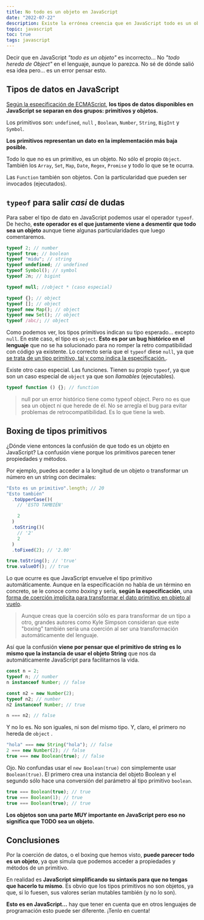 ```yaml
---
title: No todo es un objeto en JavaScript
date: "2022-07-22"
description: Existe la errónea creencia que en JavaScript todo es un objeto o hereda de Object. Te explico por qué.
topic: javascript
toc: true
tags: javascript
---
```


Decir que en JavaScript _"todo es un objeto"_ es incorrecto... No _"todo hereda de Object"_ en el lenguaje, aunque lo parezca. No sé de dónde salió esa idea pero... es un error pensar esto.

## Tipos de datos en JavaScript

[Según la especificación de ECMAScript](https://tc39.es/ecma262/#sec-type), **los tipos de datos disponibles en JavaScript se separan en dos grupos: primitivos y objetos.**

Los primitivos son:
`undefined`, `null` , `Boolean`, `Number`, `String`, `BigInt` y `Symbol`.

**Los primitivos representan un dato en la implementación más baja posible.**

Todo lo que no es un primitivo, es un objeto. No sólo el propio `Object`. También los `Array`, `Set`, `Map`, `Date`, `Regex`, `Promise` y todo lo que se te ocurra.

Las `Function` también son objetos. Con la particularidad que pueden ser invocados (ejecutados).

## `typeof` para salir _casi_ de dudas

Para saber el tipo de dato en JavaScript podemos usar el operador `typeof`. De hecho, **este operador es el que justamente viene a desmentir que todo sea un objeto** aunque tiene algunas particularidades que luego comentaremos.

```javascript
typeof 2; // number
typeof true; // boolean
typeof "midu"; // string
typeof undefined; // undefined
typeof Symbol(); // symbol
typeof 2n; // bigint

typeof null; //object * (caso especial)

typeof {}; // object
typeof []; // object
typeof new Map(); // object
typeof new Set(); // object
typeof /abc/; // object
```

Como podemos ver, los tipos primitivos indican su tipo esperado... excepto `null`. En este caso, el tipo es `object`. **Esto es por un bug histórico en el lenguaje** que no se ha solucionado para no romper la retro compatibilidad con código ya existente. Lo correcto sería que el `typeof` diese `null`, ya que [se trata de un tipo primitivo, tal y como indica la especificación.](https://tc39.es/ecma262/#sec-ecmascript-overview).

Existe otro caso especial. Las funciones. Tienen su propio `typeof`, ya que son un caso especial de `object` ya que son _llamables_ (ejecutables).

```javascript
typeof function () {}; // function
```

> null por un error histórico tiene como typeof object. Pero no es que sea un object ni que herede de él. No se arregla el bug para evitar problemas de retrocompatibilidad. Es lo que tiene la web.

## Boxing de tipos primitivos

¿Dónde viene entonces la confusión de que todo es un objeto en JavaScript? La confusión viene porque los primitivos parecen tener propiedades y métodos.

Por ejemplo, puedes acceder a la longitud de un objeto o transformar un número en un string con decimales:

```javascript
"Esto es un primitivo".length; // 20
"Esto también"
  .toUpperCase()(
    // 'ESTO TAMBIÉN'

    2
  )
  .toString()(
    // '2'
    2
  )
  .toFixed(2); // '2.00'

true.toString(); // 'true'
true.valueOf(); // true
```

Lo que ocurre es que JavaScript envuelve el tipo primitivo automáticamente. Aunque en la especificación no habla de un término en concreto, se le conoce como _boxing_ y sería, **según la especificación**, una [forma de coerción implicita para transformar el dato primitivo en objeto al vuelo](https://tc39.es/ecma262/#sec-requireobjectcoercible).

> Aunque creas que la coerción sólo es para transformar de un tipo a otro, grandes autores como Kyle Simpson consideran que este "boxing" también sería una coerción al ser una transformación automáticamente del lenguaje.

Así que la confusión **viene por pensar que el primitivo de string es lo mismo que la instancia de usar el objeto String** que nos da automáticamente JavaScript para facilitarnos la vida.

```javascript
const n = 2;
typeof n; // number
n instanceof Number; // false

const n2 = new Number(2);
typeof n2; // number
n2 instanceof Number; // true

n === n2; // false
```

Y no lo es. No son iguales, ni son del mismo tipo. Y, claro, el primero no hereda de `object` .

```javascript
"hola" === new String("hola"); // false
2 === new Number(2); // false
true === new Boolean(true); // false
```

Ojo. No confundas usar el `new Boolean(true)` con simplemente usar `Boolean(true)`. El primero crea una instancia del objeto Boolean y el segundo sólo hace una conversión del parámetro al tipo primitivo `boolean`.

```javascript
true === Boolean(true); // true
true === Boolean(1); // true
true === Boolean(true); // true
```

**Los objetos son una parte MUY importante en JavaScript pero eso no significa que TODO sea un objeto.**

## Conclusiones

Por la coerción de datos, o el boxing que hemos visto, **puede parecer todo es un objeto**, ya que simula que podemos acceder a propiedades y métodos de un primitivo.

En realidad es **JavaScript simplificando su sintaxis para que no tengas que hacerlo tu mismo**. Es obvio que los tipos primitivos no son objetos, ya que, si lo fuesen, sus valores serían mutables también (y no lo son).

**Esto es en JavaScript...** hay que tener en cuenta que en otros lenguajes de programación esto puede ser diferente. ¡Tenlo en cuenta!
